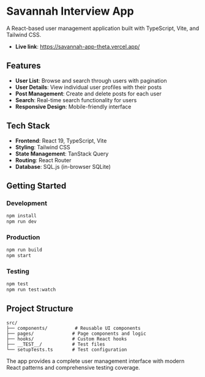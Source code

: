 # Savannah Interview App

A React-based user management application built with TypeScript, Vite, and Tailwind CSS.

- **Live link**: https://savannah-app-theta.vercel.app/

## Features

- **User List**: Browse and search through users with pagination
- **User Details**: View individual user profiles with their posts
- **Post Management**: Create and delete posts for each user
- **Search**: Real-time search functionality for users
- **Responsive Design**: Mobile-friendly interface

## Tech Stack

- **Frontend**: React 19, TypeScript, Vite
- **Styling**: Tailwind CSS
- **State Management**: TanStack Query
- **Routing**: React Router
- **Database**: SQL.js (in-browser SQLite)

## Getting Started

### Development
```bash
npm install
npm run dev
```

### Production
```bash
npm run build
npm start
```

### Testing
```bash
npm test
npm run test:watch
```

## Project Structure

```
src/
├── components/          # Reusable UI components
├── pages/              # Page components and logic
├── hooks/              # Custom React hooks
├── __TEST__/           # Test files
└── setupTests.ts       # Test configuration
```

The app provides a complete user management interface with modern React patterns and comprehensive testing coverage.
